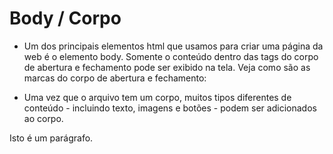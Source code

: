 # Body / Corpo

-   Um dos principais elementos html que usamos para criar uma página da web é o elemento body. Somente o conteúdo dentro das tags do corpo de abertura e fechamento pode ser exibido na tela. Veja como são as marcas do corpo de abertura e fechamento:

<body></body>

-   Uma vez que o arquivo tem um corpo, muitos tipos diferentes de conteúdo - incluindo texto, imagens e botões - podem ser adicionados ao corpo.

<body>
  <p>Isto é um parágrafo.</p>
</body>
